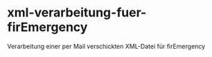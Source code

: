 # xml-verarbeitung-fuer-firEmergency
Verarbeitung einer per Mail verschickten XML-Datei für firEmergency
